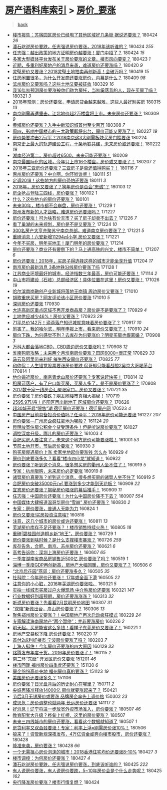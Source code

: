 [房产语料库索引](../../README.md)  > [房价_要涨](房价_要涨.md)
====
> [back](../README.md)

- [楼市报告：苏宿园区房价已经甩了其他区域好几条街 据说还要涨？](http://jkwz.applinzi.com/ittc/7095589209324913670.html#%E6%A5%BC%E5%B8%82%E6%8A%A5%E5%91%8A%EF%BC%9A%E8%8B%8F%E5%AE%BF%E5%9B%AD%E5%8C%BA%E6%88%BF%E4%BB%B7%E5%B7%B2%E7%BB%8F%E7%94%A9%E4%BA%86%E5%85%B6%E4%BB%96%E5%8C%BA%E5%9F%9F%E5%A5%BD%E5%87%A0%E6%9D%A1%E8%A1%97+%E6%8D%AE%E8%AF%B4%E8%BF%98%E8%A6%81%E6%B6%A8%EF%BC%9F) 180424 *26* 
- [潘石屹说房价要跌，任志强说房价要涨，2018年该听谁的？](http://jkwz.applinzi.com/ittc/7095555523577644049.html#%E6%BD%98%E7%9F%B3%E5%B1%B9%E8%AF%B4%E6%88%BF%E4%BB%B7%E8%A6%81%E8%B7%8C%EF%BC%8C%E4%BB%BB%E5%BF%97%E5%BC%BA%E8%AF%B4%E6%88%BF%E4%BB%B7%E8%A6%81%E6%B6%A8%EF%BC%8C2018%E5%B9%B4%E8%AF%A5%E5%90%AC%E8%B0%81%E7%9A%84%EF%BC%9F) 180424 *255* 
- [任志强：越出政策的地方证明房价越要涨！厦门中招了？](http://jkwz.applinzi.com/ittc/7095457242935723018.html#%E4%BB%BB%E5%BF%97%E5%BC%BA%EF%BC%9A%E8%B6%8A%E5%87%BA%E6%94%BF%E7%AD%96%E7%9A%84%E5%9C%B0%E6%96%B9%E8%AF%81%E6%98%8E%E6%88%BF%E4%BB%B7%E8%B6%8A%E8%A6%81%E6%B6%A8%EF%BC%81%E5%8E%A6%E9%97%A8%E4%B8%AD%E6%8B%9B%E4%BA%86%EF%BC%9F) 180424 *15* 
- [多家大型媒体平台发布关于房价要涨的文章，楼市风向要变？](http://jkwz.applinzi.com/ittc/7095226428247507975.html#%E5%A4%9A%E5%AE%B6%E5%A4%A7%E5%9E%8B%E5%AA%92%E4%BD%93%E5%B9%B3%E5%8F%B0%E5%8F%91%E5%B8%83%E5%85%B3%E4%BA%8E%E6%88%BF%E4%BB%B7%E8%A6%81%E6%B6%A8%E7%9A%84%E6%96%87%E7%AB%A0%EF%BC%8C%E6%A5%BC%E5%B8%82%E9%A3%8E%E5%90%91%E8%A6%81%E5%8F%98%EF%BC%9F) 180423 *1* 
- [近期，多重利好房地产的消息来袭，难道房价还要涨吗？](http://jkwz.applinzi.com/ittc/7094028696124130311.html#%E8%BF%91%E6%9C%9F%EF%BC%8C%E5%A4%9A%E9%87%8D%E5%88%A9%E5%A5%BD%E6%88%BF%E5%9C%B0%E4%BA%A7%E7%9A%84%E6%B6%88%E6%81%AF%E6%9D%A5%E8%A2%AD%EF%BC%8C%E9%9A%BE%E9%81%93%E6%88%BF%E4%BB%B7%E8%BF%98%E8%A6%81%E6%B6%A8%E5%90%97%EF%BC%9F) 180420 *9* 
- [灵璧房价又要涨？2018灵璧土地拍卖再创新高！会破万吗？](http://jkwz.applinzi.com/ittc/7093654885897864208.html#%E7%81%B5%E7%92%A7%E6%88%BF%E4%BB%B7%E5%8F%88%E8%A6%81%E6%B6%A8%EF%BC%9F2018%E7%81%B5%E7%92%A7%E5%9C%9F%E5%9C%B0%E6%8B%8D%E5%8D%96%E5%86%8D%E5%88%9B%E6%96%B0%E9%AB%98%EF%BC%81%E4%BC%9A%E7%A0%B4%E4%B8%87%E5%90%97%EF%BC%9F) 180419 *15* 
- [住房闲置很多，为什么开发商还要涨房价，内幕是什么？](http://jkwz.applinzi.com/ittc/7090014309231100935.html#%E4%BD%8F%E6%88%BF%E9%97%B2%E7%BD%AE%E5%BE%88%E5%A4%9A%EF%BC%8C%E4%B8%BA%E4%BB%80%E4%B9%88%E5%BC%80%E5%8F%91%E5%95%86%E8%BF%98%E8%A6%81%E6%B6%A8%E6%88%BF%E4%BB%B7%EF%BC%8C%E5%86%85%E5%B9%95%E6%98%AF%E4%BB%80%E4%B9%88%EF%BC%9F) 180409 *98* 
- [滨州房价又要涨吗？这些土地又要被征收](http://jkwz.applinzi.com/ittc/7086015776714916871.html#%E6%BB%A8%E5%B7%9E%E6%88%BF%E4%BB%B7%E5%8F%88%E8%A6%81%E6%B6%A8%E5%90%97%EF%BC%9F%E8%BF%99%E4%BA%9B%E5%9C%9F%E5%9C%B0%E5%8F%88%E8%A6%81%E8%A2%AB%E5%BE%81%E6%94%B6) 180329 *16* 
- [我16年初预测房价要涨被你们称为房托，当初奚落我的人，现在买房了吗？](http://jkwz.applinzi.com/ittc/7083014985418802186.html#%E6%88%9116%E5%B9%B4%E5%88%9D%E9%A2%84%E6%B5%8B%E6%88%BF%E4%BB%B7%E8%A6%81%E6%B6%A8%E8%A2%AB%E4%BD%A0%E4%BB%AC%E7%A7%B0%E4%B8%BA%E6%88%BF%E6%89%98%EF%BC%8C%E5%BD%93%E5%88%9D%E5%A5%9A%E8%90%BD%E6%88%91%E7%9A%84%E4%BA%BA%EF%BC%8C%E7%8E%B0%E5%9C%A8%E4%B9%B0%E6%88%BF%E4%BA%86%E5%90%97%EF%BC%9F) 180321 *3* 
- [2018年预测：房价还要涨，申请房贷会越来越难，这些人最好别买房](http://jkwz.applinzi.com/ittc/7080665263630713872.html#2018%E5%B9%B4%E9%A2%84%E6%B5%8B%EF%BC%9A%E6%88%BF%E4%BB%B7%E8%BF%98%E8%A6%81%E6%B6%A8%EF%BC%8C%E7%94%B3%E8%AF%B7%E6%88%BF%E8%B4%B7%E4%BC%9A%E8%B6%8A%E6%9D%A5%E8%B6%8A%E9%9A%BE%EF%BC%8C%E8%BF%99%E4%BA%9B%E4%BA%BA%E6%9C%80%E5%A5%BD%E5%88%AB%E4%B9%B0%E6%88%BF) 180315 *13* 
- [南京刚需再遭重击，江北地价超2万楼盘将上市，未来房价还要涨？](http://jkwz.applinzi.com/ittc/7078404796904375302.html#%E5%8D%97%E4%BA%AC%E5%88%9A%E9%9C%80%E5%86%8D%E9%81%AD%E9%87%8D%E5%87%BB%EF%BC%8C%E6%B1%9F%E5%8C%97%E5%9C%B0%E4%BB%B7%E8%B6%852%E4%B8%87%E6%A5%BC%E7%9B%98%E5%B0%86%E4%B8%8A%E5%B8%82%EF%BC%8C%E6%9C%AA%E6%9D%A5%E6%88%BF%E4%BB%B7%E8%BF%98%E8%A6%81%E6%B6%A8%EF%BC%9F) 180309 *9* 
- [黄埔房价还要涨？入手中新知识城首付至少百万](http://jkwz.applinzi.com/ittc/7078121433073189905.html#%E9%BB%84%E5%9F%94%E6%88%BF%E4%BB%B7%E8%BF%98%E8%A6%81%E6%B6%A8%EF%BC%9F%E5%85%A5%E6%89%8B%E4%B8%AD%E6%96%B0%E7%9F%A5%E8%AF%86%E5%9F%8E%E9%A6%96%E4%BB%98%E8%87%B3%E5%B0%91%E7%99%BE%E4%B8%87) 180308 *7* 
- [周四，影响中国楼市的三大政策即将出台，房价可能又要涨了！](http://jkwz.applinzi.com/ittc/7074721286716916752.html#%E5%91%A8%E5%9B%9B%EF%BC%8C%E5%BD%B1%E5%93%8D%E4%B8%AD%E5%9B%BD%E6%A5%BC%E5%B8%82%E7%9A%84%E4%B8%89%E5%A4%A7%E6%94%BF%E7%AD%96%E5%8D%B3%E5%B0%86%E5%87%BA%E5%8F%B0%EF%BC%8C%E6%88%BF%E4%BB%B7%E5%8F%AF%E8%83%BD%E5%8F%88%E8%A6%81%E6%B6%A8%E4%BA%86%EF%BC%81) 180227 *19* 
- [房价势要冲击2万/平？2018南京这3大刚需板块买房门槛要涨](http://jkwz.applinzi.com/ittc/7073578125990822929.html#%E6%88%BF%E4%BB%B7%E5%8A%BF%E8%A6%81%E5%86%B2%E5%87%BB2%E4%B8%87%2F%E5%B9%B3%EF%BC%9F2018%E5%8D%97%E4%BA%AC%E8%BF%993%E5%A4%A7%E5%88%9A%E9%9C%80%E6%9D%BF%E5%9D%97%E4%B9%B0%E6%88%BF%E9%97%A8%E6%A7%9B%E8%A6%81%E6%B6%A8) 180224  
- [南京史上最大的轨道建设工程，十条地铁共建，未来房价或还要涨！](http://jkwz.applinzi.com/ittc/7068104428937020422.html#%E5%8D%97%E4%BA%AC%E5%8F%B2%E4%B8%8A%E6%9C%80%E5%A4%A7%E7%9A%84%E8%BD%A8%E9%81%93%E5%BB%BA%E8%AE%BE%E5%B7%A5%E7%A8%8B%EF%BC%8C%E5%8D%81%E6%9D%A1%E5%9C%B0%E9%93%81%E5%85%B1%E5%BB%BA%EF%BC%8C%E6%9C%AA%E6%9D%A5%E6%88%BF%E4%BB%B7%E6%88%96%E8%BF%98%E8%A6%81%E6%B6%A8%EF%BC%81) 180222 *19* 
- [湖南经济第二，房价超过6500，未来可能还要涨！](http://jkwz.applinzi.com/ittc/7068011031144432650.html#%E6%B9%96%E5%8D%97%E7%BB%8F%E6%B5%8E%E7%AC%AC%E4%BA%8C%EF%BC%8C%E6%88%BF%E4%BB%B7%E8%B6%85%E8%BF%876500%EF%BC%8C%E6%9C%AA%E6%9D%A5%E5%8F%AF%E8%83%BD%E8%BF%98%E8%A6%81%E6%B6%A8%EF%BC%81) 180209  
- [南京最国际化的区域，今年只上市16个楼盘，房价或又要涨了！](http://jkwz.applinzi.com/ittc/7067295629393265675.html#%E5%8D%97%E4%BA%AC%E6%9C%80%E5%9B%BD%E9%99%85%E5%8C%96%E7%9A%84%E5%8C%BA%E5%9F%9F%EF%BC%8C%E4%BB%8A%E5%B9%B4%E5%8F%AA%E4%B8%8A%E5%B8%8216%E4%B8%AA%E6%A5%BC%E7%9B%98%EF%BC%8C%E6%88%BF%E4%BB%B7%E6%88%96%E5%8F%88%E8%A6%81%E6%B6%A8%E4%BA%86%EF%BC%81) 180207 *2* 
- [2018年三亚房价还要涨？三亚房子是否还值得购买？！](http://jkwz.applinzi.com/ittc/7059134013124379658.html#2018%E5%B9%B4%E4%B8%89%E4%BA%9A%E6%88%BF%E4%BB%B7%E8%BF%98%E8%A6%81%E6%B6%A8%EF%BC%9F%E4%B8%89%E4%BA%9A%E6%88%BF%E5%AD%90%E6%98%AF%E5%90%A6%E8%BF%98%E5%80%BC%E5%BE%97%E8%B4%AD%E4%B9%B0%EF%BC%9F%EF%BC%81) 180116 *7* 
- [惠州房价还要涨？中介啊，你吓唬谁呢！](http://jkwz.applinzi.com/ittc/7057359501735232519.html#%E6%83%A0%E5%B7%9E%E6%88%BF%E4%BB%B7%E8%BF%98%E8%A6%81%E6%B6%A8%EF%BC%9F%E4%B8%AD%E4%BB%8B%E5%95%8A%EF%BC%8C%E4%BD%A0%E5%90%93%E5%94%AC%E8%B0%81%E5%91%A2%EF%BC%81) 180111 *51* 
- [定调2018！这些地方的房价恐怕还要涨](http://jkwz.applinzi.com/ittc/7057341508875715601.html#%E5%AE%9A%E8%B0%832018%EF%BC%81%E8%BF%99%E4%BA%9B%E5%9C%B0%E6%96%B9%E7%9A%84%E6%88%BF%E4%BB%B7%E6%81%90%E6%80%95%E8%BF%98%E8%A6%81%E6%B6%A8) 180111 *3* 
- [2018年，房价又要涨了？狗年房价是否会“忠诚”？](http://jkwz.applinzi.com/ittc/7054392804996809744.html#2018%E5%B9%B4%EF%BC%8C%E6%88%BF%E4%BB%B7%E5%8F%88%E8%A6%81%E6%B6%A8%E4%BA%86%EF%BC%9F%E7%8B%97%E5%B9%B4%E6%88%BF%E4%BB%B7%E6%98%AF%E5%90%A6%E4%BC%9A%E2%80%9C%E5%BF%A0%E8%AF%9A%E2%80%9D%EF%BC%9F) 180103 *12* 
- [房企抢占登陆三四线，房价要涨？](http://jkwz.applinzi.com/ittc/7054025966072890374.html#%E6%88%BF%E4%BC%81%E6%8A%A2%E5%8D%A0%E7%99%BB%E9%99%86%E4%B8%89%E5%9B%9B%E7%BA%BF%EF%BC%8C%E6%88%BF%E4%BB%B7%E8%A6%81%E6%B6%A8%EF%BC%9F) 180102 *1* 
- [什么？这些地方的房价还要涨？](http://jkwz.applinzi.com/ittc/7053722005713454086.html#%E4%BB%80%E4%B9%88%EF%BC%9F%E8%BF%99%E4%BA%9B%E5%9C%B0%E6%96%B9%E7%9A%84%E6%88%BF%E4%BB%B7%E8%BF%98%E8%A6%81%E6%B6%A8%EF%BC%9F) 180101  
- [未来30年，楼市都不会崩盘，房价还要涨！](http://jkwz.applinzi.com/ittc/7052281772606227473.html#%E6%9C%AA%E6%9D%A530%E5%B9%B4%EF%BC%8C%E6%A5%BC%E5%B8%82%E9%83%BD%E4%B8%8D%E4%BC%9A%E5%B4%A9%E7%9B%98%EF%BC%8C%E6%88%BF%E4%BB%B7%E8%BF%98%E8%A6%81%E6%B6%A8%EF%BC%81) 171229 *1* 
- [郑州发布新的人才战略，难道房价还要涨吗？](http://jkwz.applinzi.com/ittc/7051691357926589456.html#%E9%83%91%E5%B7%9E%E5%8F%91%E5%B8%83%E6%96%B0%E7%9A%84%E4%BA%BA%E6%89%8D%E6%88%98%E7%95%A5%EF%BC%8C%E9%9A%BE%E9%81%93%E6%88%BF%E4%BB%B7%E8%BF%98%E8%A6%81%E6%B6%A8%E5%90%97%EF%BC%9F) 171227  
- [房价还要涨！可为啥有价无市？买了房子却卖不出去？](http://jkwz.applinzi.com/ittc/7051515885963969553.html#%E6%88%BF%E4%BB%B7%E8%BF%98%E8%A6%81%E6%B6%A8%EF%BC%81%E5%8F%AF%E4%B8%BA%E5%95%A5%E6%9C%89%E4%BB%B7%E6%97%A0%E5%B8%82%EF%BC%9F%E4%B9%B0%E4%BA%86%E6%88%BF%E5%AD%90%E5%8D%B4%E5%8D%96%E4%B8%8D%E5%87%BA%E5%8E%BB%EF%BC%9F) 171226 *7* 
- [看了巢湖的未来规划，房价是不是又要涨？](http://jkwz.applinzi.com/ittc/7050288590964130833.html#%E7%9C%8B%E4%BA%86%E5%B7%A2%E6%B9%96%E7%9A%84%E6%9C%AA%E6%9D%A5%E8%A7%84%E5%88%92%EF%BC%8C%E6%88%BF%E4%BB%B7%E6%98%AF%E4%B8%8D%E6%98%AF%E5%8F%88%E8%A6%81%E6%B6%A8%EF%BC%9F) 171224 *10* 
- [300名房产大亨齐聚苏宁南京总部，难道南京房价要涨了？](http://jkwz.applinzi.com/ittc/7049588106506798096.html#300%E5%90%8D%E6%88%BF%E4%BA%A7%E5%A4%A7%E4%BA%A8%E9%BD%90%E8%81%9A%E8%8B%8F%E5%AE%81%E5%8D%97%E4%BA%AC%E6%80%BB%E9%83%A8%EF%BC%8C%E9%9A%BE%E9%81%93%E5%8D%97%E4%BA%AC%E6%88%BF%E4%BB%B7%E8%A6%81%E6%B6%A8%E4%BA%86%EF%BC%9F) 171221 *5* 
- [重磅消息！六安新增11294㎡小学 房价又要涨？](http://jkwz.applinzi.com/ittc/7049514529627571217.html#%E9%87%8D%E7%A3%85%E6%B6%88%E6%81%AF%EF%BC%81%E5%85%AD%E5%AE%89%E6%96%B0%E5%A2%9E11294%E3%8E%A1%E5%B0%8F%E5%AD%A6+%E6%88%BF%E4%BB%B7%E5%8F%88%E8%A6%81%E6%B6%A8%EF%BC%9F) 171221  
- [今年不买房，明年买地王！厦门明年的房价要涨？](http://jkwz.applinzi.com/ittc/7046962003627738128.html#%E4%BB%8A%E5%B9%B4%E4%B8%8D%E4%B9%B0%E6%88%BF%EF%BC%8C%E6%98%8E%E5%B9%B4%E4%B9%B0%E5%9C%B0%E7%8E%8B%EF%BC%81%E5%8E%A6%E9%97%A8%E6%98%8E%E5%B9%B4%E7%9A%84%E6%88%BF%E4%BB%B7%E8%A6%81%E6%B6%A8%EF%BC%9F) 171214  
- [房价还要涨？商业还有要倒下的？马上通高铁的兴文，楼市不简单！](http://jkwz.applinzi.com/ittc/7044354387806258193.html#%E6%88%BF%E4%BB%B7%E8%BF%98%E8%A6%81%E6%B6%A8%EF%BC%9F%E5%95%86%E4%B8%9A%E8%BF%98%E6%9C%89%E8%A6%81%E5%80%92%E4%B8%8B%E7%9A%84%EF%BC%9F%E9%A9%AC%E4%B8%8A%E9%80%9A%E9%AB%98%E9%93%81%E7%9A%84%E5%85%B4%E6%96%87%EF%BC%8C%E6%A5%BC%E5%B8%82%E4%B8%8D%E7%AE%80%E5%8D%95%EF%BC%81) 171207 *6* 
- [房价还要涨！2018年，买房子得选择这样的城市才能坐享升值](http://jkwz.applinzi.com/ittc/7043175216560210960.html#%E6%88%BF%E4%BB%B7%E8%BF%98%E8%A6%81%E6%B6%A8%EF%BC%812018%E5%B9%B4%EF%BC%8C%E4%B9%B0%E6%88%BF%E5%AD%90%E5%BE%97%E9%80%89%E6%8B%A9%E8%BF%99%E6%A0%B7%E7%9A%84%E5%9F%8E%E5%B8%82%E6%89%8D%E8%83%BD%E5%9D%90%E4%BA%AB%E5%8D%87%E5%80%BC) 171204 *17* 
- [南京房价最新消息 3条地铁沿线房价要涨了吗](http://jkwz.applinzi.com/ittc/7040964076165923857.html#%E5%8D%97%E4%BA%AC%E6%88%BF%E4%BB%B7%E6%9C%80%E6%96%B0%E6%B6%88%E6%81%AF+3%E6%9D%A1%E5%9C%B0%E9%93%81%E6%B2%BF%E7%BA%BF%E6%88%BF%E4%BB%B7%E8%A6%81%E6%B6%A8%E4%BA%86%E5%90%97) 171128 *1* 
- [江苏商业环境最好的城市，经济指数三年最高，房价可能还要涨！](http://jkwz.applinzi.com/ittc/7035792748672713745.html#%E6%B1%9F%E8%8B%8F%E5%95%86%E4%B8%9A%E7%8E%AF%E5%A2%83%E6%9C%80%E5%A5%BD%E7%9A%84%E5%9F%8E%E5%B8%82%EF%BC%8C%E7%BB%8F%E6%B5%8E%E6%8C%87%E6%95%B0%E4%B8%89%E5%B9%B4%E6%9C%80%E9%AB%98%EF%BC%8C%E6%88%BF%E4%BB%B7%E5%8F%AF%E8%83%BD%E8%BF%98%E8%A6%81%E6%B6%A8%EF%BC%81) 171114 *2* 
- [中山市将建设（石岐）总部经济区！具体位置在这里！房价又要涨！](http://jkwz.applinzi.com/ittc/7028711834109084689.html#%E4%B8%AD%E5%B1%B1%E5%B8%82%E5%B0%86%E5%BB%BA%E8%AE%BE%EF%BC%88%E7%9F%B3%E5%B2%90%EF%BC%89%E6%80%BB%E9%83%A8%E7%BB%8F%E6%B5%8E%E5%8C%BA%EF%BC%81%E5%85%B7%E4%BD%93%E4%BD%8D%E7%BD%AE%E5%9C%A8%E8%BF%99%E9%87%8C%EF%BC%81%E6%88%BF%E4%BB%B7%E5%8F%88%E8%A6%81%E6%B6%A8%EF%BC%81) 171026 *19* 
- [哈尔滨南岗融创产业新城将落地王岗镇 周边房价又要涨？](http://jkwz.applinzi.com/ittc/7022701353187673105.html#%E5%93%88%E5%B0%94%E6%BB%A8%E5%8D%97%E5%B2%97%E8%9E%8D%E5%88%9B%E4%BA%A7%E4%B8%9A%E6%96%B0%E5%9F%8E%E5%B0%86%E8%90%BD%E5%9C%B0%E7%8E%8B%E5%B2%97%E9%95%87+%E5%91%A8%E8%BE%B9%E6%88%BF%E4%BB%B7%E5%8F%88%E8%A6%81%E6%B6%A8%EF%BC%9F) 171010  
- [胡歌重庆买房？网友评论该小区房价要涨](http://jkwz.applinzi.com/ittc/7022618076938503185.html#%E8%83%A1%E6%AD%8C%E9%87%8D%E5%BA%86%E4%B9%B0%E6%88%BF%EF%BC%9F%E7%BD%91%E5%8F%8B%E8%AF%84%E8%AE%BA%E8%AF%A5%E5%B0%8F%E5%8C%BA%E6%88%BF%E4%BB%B7%E8%A6%81%E6%B6%A8) 171010 *5* 
- [深圳房价还要涨](http://jkwz.applinzi.com/ittc/7019096485541708817.html#%E6%B7%B1%E5%9C%B3%E6%88%BF%E4%BB%B7%E8%BF%98%E8%A6%81%E6%B6%A8) 170930  
- [大连高新区重点区域不再开发商品房？房价是不是要涨了？](http://jkwz.applinzi.com/ittc/7018674674379260944.html#%E5%A4%A7%E8%BF%9E%E9%AB%98%E6%96%B0%E5%8C%BA%E9%87%8D%E7%82%B9%E5%8C%BA%E5%9F%9F%E4%B8%8D%E5%86%8D%E5%BC%80%E5%8F%91%E5%95%86%E5%93%81%E6%88%BF%EF%BC%9F%E6%88%BF%E4%BB%B7%E6%98%AF%E4%B8%8D%E6%98%AF%E8%A6%81%E6%B6%A8%E4%BA%86%EF%BC%9F) 170929 *4* 
- [土地供应减少46%！房价又要涨？](http://jkwz.applinzi.com/ittc/7016509003566416913.html#%E5%9C%9F%E5%9C%B0%E4%BE%9B%E5%BA%94%E5%87%8F%E5%B0%9146%25%EF%BC%81%E6%88%BF%E4%BB%B7%E5%8F%88%E8%A6%81%E6%B6%A8%EF%BC%9F) 170923 *29* 
- [71平总价142万！滴滴落户知识城就意味着房价要涨了？](http://jkwz.applinzi.com/ittc/7014321027423929360.html#71%E5%B9%B3%E6%80%BB%E4%BB%B7142%E4%B8%87%EF%BC%81%E6%BB%B4%E6%BB%B4%E8%90%BD%E6%88%B7%E7%9F%A5%E8%AF%86%E5%9F%8E%E5%B0%B1%E6%84%8F%E5%91%B3%E7%9D%80%E6%88%BF%E4%BB%B7%E8%A6%81%E6%B6%A8%E4%BA%86%EF%BC%9F) 170917 *10* 
- [厉害了，我的哈尔滨，明年申报上市，看来房价又要涨了！](http://jkwz.applinzi.com/ittc/7011812564298892305.html#%E5%8E%89%E5%AE%B3%E4%BA%86%EF%BC%8C%E6%88%91%E7%9A%84%E5%93%88%E5%B0%94%E6%BB%A8%EF%BC%8C%E6%98%8E%E5%B9%B4%E7%94%B3%E6%8A%A5%E4%B8%8A%E5%B8%82%EF%BC%8C%E7%9C%8B%E6%9D%A5%E6%88%BF%E4%BB%B7%E5%8F%88%E8%A6%81%E6%B6%A8%E4%BA%86%EF%BC%81) 170910 *24* 
- [房价下跌，为何感觉不到？去库存为何要涨价？明星买房也假离婚？](http://jkwz.applinzi.com/ittc/7010972763853161488.html#%E6%88%BF%E4%BB%B7%E4%B8%8B%E8%B7%8C%EF%BC%8C%E4%B8%BA%E4%BD%95%E6%84%9F%E8%A7%89%E4%B8%8D%E5%88%B0%EF%BC%9F%E5%8E%BB%E5%BA%93%E5%AD%98%E4%B8%BA%E4%BD%95%E8%A6%81%E6%B6%A8%E4%BB%B7%EF%BC%9F%E6%98%8E%E6%98%9F%E4%B9%B0%E6%88%BF%E4%B9%9F%E5%81%87%E7%A6%BB%E5%A9%9A%EF%BC%9F) 170908 *3* 
- [万科大都会落地CBD，CBD周边房价又要涨吗？](http://jkwz.applinzi.com/ittc/7010857582003225617.html#%E4%B8%87%E7%A7%91%E5%A4%A7%E9%83%BD%E4%BC%9A%E8%90%BD%E5%9C%B0CBD%EF%BC%8CCBD%E5%91%A8%E8%BE%B9%E6%88%BF%E4%BB%B7%E5%8F%88%E8%A6%81%E6%B6%A8%E5%90%97%EF%BC%9F) 170908 *12* 
- [淮南购房攻略：未来两个月淮南房价要涨？田区6000+很正常](http://jkwz.applinzi.com/ittc/7007256823676273681.html#%E6%B7%AE%E5%8D%97%E8%B4%AD%E6%88%BF%E6%94%BB%E7%95%A5%EF%BC%9A%E6%9C%AA%E6%9D%A5%E4%B8%A4%E4%B8%AA%E6%9C%88%E6%B7%AE%E5%8D%97%E6%88%BF%E4%BB%B7%E8%A6%81%E6%B6%A8%EF%BC%9F%E7%94%B0%E5%8C%BA6000%2B%E5%BE%88%E6%AD%A3%E5%B8%B8) 170829 *33* 
- [马云及阿里带来利好 催生西安房价还要涨？](http://jkwz.applinzi.com/ittc/7005638644604601361.html#%E9%A9%AC%E4%BA%91%E5%8F%8A%E9%98%BF%E9%87%8C%E5%B8%A6%E6%9D%A5%E5%88%A9%E5%A5%BD+%E5%82%AC%E7%94%9F%E8%A5%BF%E5%AE%89%E6%88%BF%E4%BB%B7%E8%BF%98%E8%A6%81%E6%B6%A8%EF%BC%9F) 170825 *77* 
- [和你侃：人生错觉股票要涨房价要跌 侃哥却只能看战狼2吴京大哥喝茅台](http://jkwz.applinzi.com/ittc/7001775165330162704.html#%E5%92%8C%E4%BD%A0%E4%BE%83%EF%BC%9A%E4%BA%BA%E7%94%9F%E9%94%99%E8%A7%89%E8%82%A1%E7%A5%A8%E8%A6%81%E6%B6%A8%E6%88%BF%E4%BB%B7%E8%A6%81%E8%B7%8C+%E4%BE%83%E5%93%A5%E5%8D%B4%E5%8F%AA%E8%83%BD%E7%9C%8B%E6%88%98%E7%8B%BC2%E5%90%B4%E4%BA%AC%E5%A4%A7%E5%93%A5%E5%96%9D%E8%8C%85%E5%8F%B0) 170814 *1* 
- [地价逼近房价，南京青龙山房价还要涨？专家说赶快买！](http://jkwz.applinzi.com/ittc/7001716146431329296.html#%E5%9C%B0%E4%BB%B7%E9%80%BC%E8%BF%91%E6%88%BF%E4%BB%B7%EF%BC%8C%E5%8D%97%E4%BA%AC%E9%9D%92%E9%BE%99%E5%B1%B1%E6%88%BF%E4%BB%B7%E8%BF%98%E8%A6%81%E6%B6%A8%EF%BC%9F%E4%B8%93%E5%AE%B6%E8%AF%B4%E8%B5%B6%E5%BF%AB%E4%B9%B0%EF%BC%81) 170814 *12* 
- [租房可落户，有了户口能买房，买房人多了，是不是房价要涨了？](http://jkwz.applinzi.com/ittc/6999481193429730320.html#%E7%A7%9F%E6%88%BF%E5%8F%AF%E8%90%BD%E6%88%B7%EF%BC%8C%E6%9C%89%E4%BA%86%E6%88%B7%E5%8F%A3%E8%83%BD%E4%B9%B0%E6%88%BF%EF%BC%8C%E4%B9%B0%E6%88%BF%E4%BA%BA%E5%A4%9A%E4%BA%86%EF%BC%8C%E6%98%AF%E4%B8%8D%E6%98%AF%E6%88%BF%E4%BB%B7%E8%A6%81%E6%B6%A8%E4%BA%86%EF%BC%9F) 170808  
- [2017数十家一线房企汇聚张家口，房价又要涨？](http://jkwz.applinzi.com/ittc/6992660391031997457.html#2017%E6%95%B0%E5%8D%81%E5%AE%B6%E4%B8%80%E7%BA%BF%E6%88%BF%E4%BC%81%E6%B1%87%E8%81%9A%E5%BC%A0%E5%AE%B6%E5%8F%A3%EF%BC%8C%E6%88%BF%E4%BB%B7%E5%8F%88%E8%A6%81%E6%B6%A8%EF%BC%9F) 170721 *35* 
- [房价要涨？房价要跌？朋友圈楼市真相大揭秘！](http://jkwz.applinzi.com/ittc/6991951866903397392.html#%E6%88%BF%E4%BB%B7%E8%A6%81%E6%B6%A8%EF%BC%9F%E6%88%BF%E4%BB%B7%E8%A6%81%E8%B7%8C%EF%BC%9F%E6%9C%8B%E5%8F%8B%E5%9C%88%E6%A5%BC%E5%B8%82%E7%9C%9F%E7%9B%B8%E5%A4%A7%E6%8F%AD%E7%A7%98%EF%BC%81) 170719  
- [2595.9万/亩！庐阳区再出新地王 区域房价还要涨？](http://jkwz.applinzi.com/ittc/6983579022637138948.html#2595.9%E4%B8%87%2F%E4%BA%A9%EF%BC%81%E5%BA%90%E9%98%B3%E5%8C%BA%E5%86%8D%E5%87%BA%E6%96%B0%E5%9C%B0%E7%8E%8B+%E5%8C%BA%E5%9F%9F%E6%88%BF%E4%BB%B7%E8%BF%98%E8%A6%81%E6%B6%A8%EF%BC%9F) 170626  
- [超30城开启“限售”潮 宿迁房价还要涨！宿迁房产网](http://jkwz.applinzi.com/ittc/6970863115171267588.html#%E8%B6%8530%E5%9F%8E%E5%BC%80%E5%90%AF%E2%80%9C%E9%99%90%E5%94%AE%E2%80%9D%E6%BD%AE+%E5%AE%BF%E8%BF%81%E6%88%BF%E4%BB%B7%E8%BF%98%E8%A6%81%E6%B6%A8%EF%BC%81%E5%AE%BF%E8%BF%81%E6%88%BF%E4%BA%A7%E7%BD%91) 170523 *4* 
- [中国房产目前具备投资价值吗？任泽平：2018年房价可能还要涨](http://jkwz.applinzi.com/ittc/6916344153134072836.html#%E4%B8%AD%E5%9B%BD%E6%88%BF%E4%BA%A7%E7%9B%AE%E5%89%8D%E5%85%B7%E5%A4%87%E6%8A%95%E8%B5%84%E4%BB%B7%E5%80%BC%E5%90%97%EF%BC%9F%E4%BB%BB%E6%B3%BD%E5%B9%B3%EF%BC%9A2018%E5%B9%B4%E6%88%BF%E4%BB%B7%E5%8F%AF%E8%83%BD%E8%BF%98%E8%A6%81%E6%B6%A8) 161227 *207* 
- [房价要涨—广州房企疯狂拿地为哪般？](http://jkwz.applinzi.com/ittc/6904012632016569348.html#%E6%88%BF%E4%BB%B7%E8%A6%81%E6%B6%A8%E2%80%94%E5%B9%BF%E5%B7%9E%E6%88%BF%E4%BC%81%E7%96%AF%E7%8B%82%E6%8B%BF%E5%9C%B0%E4%B8%BA%E5%93%AA%E8%88%AC%EF%BC%9F) 161124 *20* 
- [昆明放宽住房公积金个贷受理条件！但是听说房价要涨了](http://jkwz.applinzi.com/ittc/6893759087535195140.html#%E6%98%86%E6%98%8E%E6%94%BE%E5%AE%BD%E4%BD%8F%E6%88%BF%E5%85%AC%E7%A7%AF%E9%87%91%E4%B8%AA%E8%B4%B7%E5%8F%97%E7%90%86%E6%9D%A1%E4%BB%B6%EF%BC%81%E4%BD%86%E6%98%AF%E5%90%AC%E8%AF%B4%E6%88%BF%E4%BB%B7%E8%A6%81%E6%B6%A8%E4%BA%86) 161027  
- [调控深度升级，哪儿的房价还要涨？](http://jkwz.applinzi.com/ittc/6884372020384498693.html#%E8%B0%83%E6%8E%A7%E6%B7%B1%E5%BA%A6%E5%8D%87%E7%BA%A7%EF%BC%8C%E5%93%AA%E5%84%BF%E7%9A%84%E6%88%BF%E4%BB%B7%E8%BF%98%E8%A6%81%E6%B6%A8%EF%BC%9F) 161003 *4* 
- [合肥买房人要注意了，未来这个地方房价可能要涨啦！](http://jkwz.applinzi.com/ittc/6883806720647758853.html#%E5%90%88%E8%82%A5%E4%B9%B0%E6%88%BF%E4%BA%BA%E8%A6%81%E6%B3%A8%E6%84%8F%E4%BA%86%EF%BC%8C%E6%9C%AA%E6%9D%A5%E8%BF%99%E4%B8%AA%E5%9C%B0%E6%96%B9%E6%88%BF%E4%BB%B7%E5%8F%AF%E8%83%BD%E8%A6%81%E6%B6%A8%E5%95%A6%EF%BC%81) 161001 *53* 
- [节前土地开市，节后房价要涨？](http://jkwz.applinzi.com/ittc/6883683867822654469.html#%E8%8A%82%E5%89%8D%E5%9C%9F%E5%9C%B0%E5%BC%80%E5%B8%82%EF%BC%8C%E8%8A%82%E5%90%8E%E6%88%BF%E4%BB%B7%E8%A6%81%E6%B6%A8%EF%BC%9F) 160930 *3* 
- [购买房屋遇房价上涨  卖家坐地起价要涨钱 怎么办](http://jkwz.applinzi.com/ittc/6883244276854555652.html#%E8%B4%AD%E4%B9%B0%E6%88%BF%E5%B1%8B%E9%81%87%E6%88%BF%E4%BB%B7%E4%B8%8A%E6%B6%A8++%E5%8D%96%E5%AE%B6%E5%9D%90%E5%9C%B0%E8%B5%B7%E4%BB%B7%E8%A6%81%E6%B6%A8%E9%92%B1+%E6%80%8E%E4%B9%88%E5%8A%9E) 160929 *4* 
- [房价到底要涨多久？看看“楼市四小龙”就知道！](http://jkwz.applinzi.com/ittc/6880623729503110148.html#%E6%88%BF%E4%BB%B7%E5%88%B0%E5%BA%95%E8%A6%81%E6%B6%A8%E5%A4%9A%E4%B9%85%EF%BC%9F%E7%9C%8B%E7%9C%8B%E2%80%9C%E6%A5%BC%E5%B8%82%E5%9B%9B%E5%B0%8F%E9%BE%99%E2%80%9D%E5%B0%B1%E7%9F%A5%E9%81%93%EF%BC%81) 160922  
- [房价要涨？听到这个消息，很多想买房的衢州人坐不住了！](http://jkwz.applinzi.com/ittc/6879547048449278980.html#%E6%88%BF%E4%BB%B7%E8%A6%81%E6%B6%A8%EF%BC%9F%E5%90%AC%E5%88%B0%E8%BF%99%E4%B8%AA%E6%B6%88%E6%81%AF%EF%BC%8C%E5%BE%88%E5%A4%9A%E6%83%B3%E4%B9%B0%E6%88%BF%E7%9A%84%E8%A1%A2%E5%B7%9E%E4%BA%BA%E5%9D%90%E4%B8%8D%E4%BD%8F%E4%BA%86%EF%BC%81) 160919 *5* 
- [专家：杭州限购，未来房价必定要涨](http://jkwz.applinzi.com/ittc/6879513381672846341.html#%E4%B8%93%E5%AE%B6%EF%BC%9A%E6%9D%AD%E5%B7%9E%E9%99%90%E8%B4%AD%EF%BC%8C%E6%9C%AA%E6%9D%A5%E6%88%BF%E4%BB%B7%E5%BF%85%E5%AE%9A%E8%A6%81%E6%B6%A8) 160919 *8* 
- [诸暨房价真要涨？听到这个消息，很多想买房的诸暨人坐不住了](http://jkwz.applinzi.com/ittc/6879505243972305924.html#%E8%AF%B8%E6%9A%A8%E6%88%BF%E4%BB%B7%E7%9C%9F%E8%A6%81%E6%B6%A8%EF%BC%9F%E5%90%AC%E5%88%B0%E8%BF%99%E4%B8%AA%E6%B6%88%E6%81%AF%EF%BC%8C%E5%BE%88%E5%A4%9A%E6%83%B3%E4%B9%B0%E6%88%BF%E7%9A%84%E8%AF%B8%E6%9A%A8%E4%BA%BA%E5%9D%90%E4%B8%8D%E4%BD%8F%E4%BA%86) 160919 *5* 
- [合肥房价突破35000元/㎡,要涨到多少才能到天花板？](http://jkwz.applinzi.com/ittc/6875854706802426884.html#%E5%90%88%E8%82%A5%E6%88%BF%E4%BB%B7%E7%AA%81%E7%A0%B435000%E5%85%83%2F%E3%8E%A1%2C%E8%A6%81%E6%B6%A8%E5%88%B0%E5%A4%9A%E5%B0%91%E6%89%8D%E8%83%BD%E5%88%B0%E5%A4%A9%E8%8A%B1%E6%9D%BF%EF%BC%9F) 160909 *22* 
- [宜宾房价还要涨？揭秘房价唱涨的幕后推手！](http://jkwz.applinzi.com/ittc/6875808484863509508.html#%E5%AE%9C%E5%AE%BE%E6%88%BF%E4%BB%B7%E8%BF%98%E8%A6%81%E6%B6%A8%EF%BC%9F%E6%8F%AD%E7%A7%98%E6%88%BF%E4%BB%B7%E5%94%B1%E6%B6%A8%E7%9A%84%E5%B9%95%E5%90%8E%E6%8E%A8%E6%89%8B%EF%BC%81) 160909 *11* 
- [任志强：中国房价还要涨！为什么中国房价降不下去？](http://jkwz.applinzi.com/ittc/6875143840964543493.html#%E4%BB%BB%E5%BF%97%E5%BC%BA%EF%BC%9A%E4%B8%AD%E5%9B%BD%E6%88%BF%E4%BB%B7%E8%BF%98%E8%A6%81%E6%B6%A8%EF%BC%81%E4%B8%BA%E4%BB%80%E4%B9%88%E4%B8%AD%E5%9B%BD%E6%88%BF%E4%BB%B7%E9%99%8D%E4%B8%8D%E4%B8%8B%E5%8E%BB%EF%BC%9F) 160907 *554* 
- [中国媒体大肆报道温哥华房价“雪崩” 房价还要涨？](http://jkwz.applinzi.com/ittc/6872178201132008452.html#%E4%B8%AD%E5%9B%BD%E5%AA%92%E4%BD%93%E5%A4%A7%E8%82%86%E6%8A%A5%E9%81%93%E6%B8%A9%E5%93%A5%E5%8D%8E%E6%88%BF%E4%BB%B7%E2%80%9C%E9%9B%AA%E5%B4%A9%E2%80%9D+%E6%88%BF%E4%BB%B7%E8%BF%98%E8%A6%81%E6%B6%A8%EF%BC%9F) 160830 *2* 
- [专家：房价要涨，普通人无能为力](http://jkwz.applinzi.com/ittc/6869932594329814021.html#%E4%B8%93%E5%AE%B6%EF%BC%9A%E6%88%BF%E4%BB%B7%E8%A6%81%E6%B6%A8%EF%BC%8C%E6%99%AE%E9%80%9A%E4%BA%BA%E6%97%A0%E8%83%BD%E4%B8%BA%E5%8A%9B) 160824 *1* 
- [房价又要涨!买房投资注意啥?](http://jkwz.applinzi.com/ittc/6867002239981454340.html#%E6%88%BF%E4%BB%B7%E5%8F%88%E8%A6%81%E6%B6%A8%21%E4%B9%B0%E6%88%BF%E6%8A%95%E8%B5%84%E6%B3%A8%E6%84%8F%E5%95%A5%3F) 160816  
- [注意，这几个城市的房价或许还要涨！](http://jkwz.applinzi.com/ittc/6865166393795937285.html#%E6%B3%A8%E6%84%8F%EF%BC%8C%E8%BF%99%E5%87%A0%E4%B8%AA%E5%9F%8E%E5%B8%82%E7%9A%84%E6%88%BF%E4%BB%B7%E6%88%96%E8%AE%B8%E8%BF%98%E8%A6%81%E6%B6%A8%EF%BC%81) 160811 *13* 
- [芜湖房价库存不足还要涨？！楼市销售持续火热！](http://jkwz.applinzi.com/ittc/6862930675291915268.html#%E8%8A%9C%E6%B9%96%E6%88%BF%E4%BB%B7%E5%BA%93%E5%AD%98%E4%B8%8D%E8%B6%B3%E8%BF%98%E8%A6%81%E6%B6%A8%EF%BC%9F%EF%BC%81%E6%A5%BC%E5%B8%82%E9%94%80%E5%94%AE%E6%8C%81%E7%BB%AD%E7%81%AB%E7%83%AD%EF%BC%81) 160805 *18* 
- [重磅|碧桂园创造桐乡新“地王”，房价要涨？](http://jkwz.applinzi.com/ittc/6860295980288836612.html#%E9%87%8D%E7%A3%85%7C%E7%A2%A7%E6%A1%82%E5%9B%AD%E5%88%9B%E9%80%A0%E6%A1%90%E4%B9%A1%E6%96%B0%E2%80%9C%E5%9C%B0%E7%8E%8B%E2%80%9D%EF%BC%8C%E6%88%BF%E4%BB%B7%E8%A6%81%E6%B6%A8%EF%BC%9F) 160729 *1* 
- [房价要涨到啥时候？是什么支撑楼市暴涨？](http://jkwz.applinzi.com/ittc/6859109150742807557.html#%E6%88%BF%E4%BB%B7%E8%A6%81%E6%B6%A8%E5%88%B0%E5%95%A5%E6%97%B6%E5%80%99%EF%BC%9F%E6%98%AF%E4%BB%80%E4%B9%88%E6%94%AF%E6%92%91%E6%A5%BC%E5%B8%82%E6%9A%B4%E6%B6%A8%EF%BC%9F) 160726 *259* 
- [库存告急，合肥、南京、苏州房价还要涨？](http://jkwz.applinzi.com/ittc/6846255779493184516.html#%E5%BA%93%E5%AD%98%E5%91%8A%E6%80%A5%EF%BC%8C%E5%90%88%E8%82%A5%E3%80%81%E5%8D%97%E4%BA%AC%E3%80%81%E8%8B%8F%E5%B7%9E%E6%88%BF%E4%BB%B7%E8%BF%98%E8%A6%81%E6%B6%A8%EF%BC%9F) 160621 *6* 
- [高考告诉你：深圳上海房价还要涨！](http://jkwz.applinzi.com/ittc/6841047153941939204.html#%E9%AB%98%E8%80%83%E5%91%8A%E8%AF%89%E4%BD%A0%EF%BC%9A%E6%B7%B1%E5%9C%B3%E4%B8%8A%E6%B5%B7%E6%88%BF%E4%BB%B7%E8%BF%98%E8%A6%81%E6%B6%A8%EF%BC%81) 160607 *65* 
- [一季度湖南省商品房销售近500亿 房价要涨了吗？](http://jkwz.applinzi.com/ittc/6833854956318491653.html#%E4%B8%80%E5%AD%A3%E5%BA%A6%E6%B9%96%E5%8D%97%E7%9C%81%E5%95%86%E5%93%81%E6%88%BF%E9%94%80%E5%94%AE%E8%BF%91500%E4%BA%BF+%E6%88%BF%E4%BB%B7%E8%A6%81%E6%B6%A8%E4%BA%86%E5%90%97%EF%BC%9F) 160519 *1* 
- [淄博一季度GDP再创新高，房地产大幅回暖，房价又要涨了？](http://jkwz.applinzi.com/ittc/6828938983983547396.html#%E6%B7%84%E5%8D%9A%E4%B8%80%E5%AD%A3%E5%BA%A6GDP%E5%86%8D%E5%88%9B%E6%96%B0%E9%AB%98%EF%BC%8C%E6%88%BF%E5%9C%B0%E4%BA%A7%E5%A4%A7%E5%B9%85%E5%9B%9E%E6%9A%96%EF%BC%8C%E6%88%BF%E4%BB%B7%E5%8F%88%E8%A6%81%E6%B6%A8%E4%BA%86%EF%BC%9F) 160506 *6* 
- [“北京后花园”燕郊：房价还要涨多久？](http://jkwz.applinzi.com/ittc/6828826281051161605.html#%E2%80%9C%E5%8C%97%E4%BA%AC%E5%90%8E%E8%8A%B1%E5%9B%AD%E2%80%9D%E7%87%95%E9%83%8A%EF%BC%9A%E6%88%BF%E4%BB%B7%E8%BF%98%E8%A6%81%E6%B6%A8%E5%A4%9A%E4%B9%85%EF%BC%9F) 160505 *35* 
- [社科院：今年房价还要涨！ 17年或全面下滑](http://jkwz.applinzi.com/ittc/6828758401878066181.html#%E7%A4%BE%E7%A7%91%E9%99%A2%EF%BC%9A%E4%BB%8A%E5%B9%B4%E6%88%BF%E4%BB%B7%E8%BF%98%E8%A6%81%E6%B6%A8%EF%BC%81+17%E5%B9%B4%E6%88%96%E5%85%A8%E9%9D%A2%E4%B8%8B%E6%BB%91) 160505 *22* 
- [注意你的小心脏，2016年芜湖房价要涨啦。](http://jkwz.applinzi.com/ittc/6812175447848649733.html#%E6%B3%A8%E6%84%8F%E4%BD%A0%E7%9A%84%E5%B0%8F%E5%BF%83%E8%84%8F%EF%BC%8C2016%E5%B9%B4%E8%8A%9C%E6%B9%96%E6%88%BF%E4%BB%B7%E8%A6%81%E6%B6%A8%E5%95%A6%E3%80%82) 160321 *5* 
- [实拍一线城市买房过户火爆现场 中介称房价还要涨](http://jkwz.applinzi.com/ittc/6812065045005468676.html#%E5%AE%9E%E6%8B%8D%E4%B8%80%E7%BA%BF%E5%9F%8E%E5%B8%82%E4%B9%B0%E6%88%BF%E8%BF%87%E6%88%B7%E7%81%AB%E7%88%86%E7%8E%B0%E5%9C%BA+%E4%B8%AD%E4%BB%8B%E7%A7%B0%E6%88%BF%E4%BB%B7%E8%BF%98%E8%A6%81%E6%B6%A8) 160321 *147* 
- [行业数据好到超预期，房价还要涨涨涨？](http://jkwz.applinzi.com/ittc/6809031424040502276.html#%E8%A1%8C%E4%B8%9A%E6%95%B0%E6%8D%AE%E5%A5%BD%E5%88%B0%E8%B6%85%E9%A2%84%E6%9C%9F%EF%BC%8C%E6%88%BF%E4%BB%B7%E8%BF%98%E8%A6%81%E6%B6%A8%E6%B6%A8%E6%B6%A8%EF%BC%9F) 160313 *32* 
- [听说房价要涨？先看看2月昆明房价地图](http://jkwz.applinzi.com/ittc/6806828326207357956.html#%E5%90%AC%E8%AF%B4%E6%88%BF%E4%BB%B7%E8%A6%81%E6%B6%A8%EF%BC%9F%E5%85%88%E7%9C%8B%E7%9C%8B2%E6%9C%88%E6%98%86%E6%98%8E%E6%88%BF%E4%BB%B7%E5%9C%B0%E5%9B%BE) 160307 *31* 
- [“双降”新政出台，舟山房价要涨了？](http://jkwz.applinzi.com/ittc/6806521523607176196.html#%E2%80%9C%E5%8F%8C%E9%99%8D%E2%80%9D%E6%96%B0%E6%94%BF%E5%87%BA%E5%8F%B0%EF%BC%8C%E8%88%9F%E5%B1%B1%E6%88%BF%E4%BB%B7%E8%A6%81%E6%B6%A8%E4%BA%86%EF%BC%9F) 160306 *13* 
- [聚焦郑州房价又要涨？！中国房地产再次启动疯狂模式](http://jkwz.applinzi.com/ittc/6804024528179037189.html#%E8%81%9A%E7%84%A6%E9%83%91%E5%B7%9E%E6%88%BF%E4%BB%B7%E5%8F%88%E8%A6%81%E6%B6%A8%EF%BC%9F%EF%BC%81%E4%B8%AD%E5%9B%BD%E6%88%BF%E5%9C%B0%E4%BA%A7%E5%86%8D%E6%AC%A1%E5%90%AF%E5%8A%A8%E7%96%AF%E7%8B%82%E6%A8%A1%E5%BC%8F) 160229 *24* 
- [专家解读海南房地产“两个暂停”：并非要涨房价](http://jkwz.applinzi.com/ittc/6803018906146964484.html#%E4%B8%93%E5%AE%B6%E8%A7%A3%E8%AF%BB%E6%B5%B7%E5%8D%97%E6%88%BF%E5%9C%B0%E4%BA%A7%E2%80%9C%E4%B8%A4%E4%B8%AA%E6%9A%82%E5%81%9C%E2%80%9D%EF%BC%9A%E5%B9%B6%E9%9D%9E%E8%A6%81%E6%B6%A8%E6%88%BF%E4%BB%B7) 160226 *2* 
- [明天起，买房能省这么多钱！看样子东莞房价又要涨了！](http://jkwz.applinzi.com/ittc/6801374569692660740.html#%E6%98%8E%E5%A4%A9%E8%B5%B7%EF%BC%8C%E4%B9%B0%E6%88%BF%E8%83%BD%E7%9C%81%E8%BF%99%E4%B9%88%E5%A4%9A%E9%92%B1%EF%BC%81%E7%9C%8B%E6%A0%B7%E5%AD%90%E4%B8%9C%E8%8E%9E%E6%88%BF%E4%BB%B7%E5%8F%88%E8%A6%81%E6%B6%A8%E4%BA%86%EF%BC%81) 160221 *1* 
- [房地产交易税下降 房价还要涨？](http://jkwz.applinzi.com/ittc/6800939891961627653.html#%E6%88%BF%E5%9C%B0%E4%BA%A7%E4%BA%A4%E6%98%93%E7%A8%8E%E4%B8%8B%E9%99%8D+%E6%88%BF%E4%BB%B7%E8%BF%98%E8%A6%81%E6%B6%A8%EF%BC%9F) 160220 *17* 
- [首付2成利好楼市 宁波房价要涨了吗？](http://jkwz.applinzi.com/ittc/6794543141151572996.html#%E9%A6%96%E4%BB%982%E6%88%90%E5%88%A9%E5%A5%BD%E6%A5%BC%E5%B8%82+%E5%AE%81%E6%B3%A2%E6%88%BF%E4%BB%B7%E8%A6%81%E6%B6%A8%E4%BA%86%E5%90%97%EF%BC%9F) 160203 *7* 
- [上海人挺住！今年房价还要涨的四大原因](http://jkwz.applinzi.com/ittc/6792677238482928645.html#%E4%B8%8A%E6%B5%B7%E4%BA%BA%E6%8C%BA%E4%BD%8F%EF%BC%81%E4%BB%8A%E5%B9%B4%E6%88%BF%E4%BB%B7%E8%BF%98%E8%A6%81%E6%B6%A8%E7%9A%84%E5%9B%9B%E5%A4%A7%E5%8E%9F%E5%9B%A0) 160129 *33* 
- [铭腾发布年度干货，2016年房价要涨了！](http://jkwz.applinzi.com/ittc/6787632649854256133.html#%E9%93%AD%E8%85%BE%E5%8F%91%E5%B8%83%E5%B9%B4%E5%BA%A6%E5%B9%B2%E8%B4%A7%EF%BC%8C2016%E5%B9%B4%E6%88%BF%E4%BB%B7%E8%A6%81%E6%B6%A8%E4%BA%86%EF%BC%81) 160115 *2* 
- [南二环“东延”  开发区房价又要涨](http://jkwz.applinzi.com/ittc/6770898738793153540.html#%E5%8D%97%E4%BA%8C%E7%8E%AF%E2%80%9C%E4%B8%9C%E5%BB%B6%E2%80%9D++%E5%BC%80%E5%8F%91%E5%8C%BA%E6%88%BF%E4%BB%B7%E5%8F%88%E8%A6%81%E6%B6%A8) 151201 *46* 
- [楼市回暖 福州房价四季度还要涨？](http://jkwz.applinzi.com/ittc/6770398304999572485.html#%E6%A5%BC%E5%B8%82%E5%9B%9E%E6%9A%96+%E7%A6%8F%E5%B7%9E%E6%88%BF%E4%BB%B7%E5%9B%9B%E5%AD%A3%E5%BA%A6%E8%BF%98%E8%A6%81%E6%B6%A8%EF%BC%9F) 151130 *6* 
- [房企纷纷高价夺地 福州房价真的要涨？](http://jkwz.applinzi.com/ittc/6767898226179179525.html#%E6%88%BF%E4%BC%81%E7%BA%B7%E7%BA%B7%E9%AB%98%E4%BB%B7%E5%A4%BA%E5%9C%B0+%E7%A6%8F%E5%B7%9E%E6%88%BF%E4%BB%B7%E7%9C%9F%E7%9A%84%E8%A6%81%E6%B6%A8%EF%BC%9F) 151123 *19* 
- [美国房价还要涨多久？](http://jkwz.applinzi.com/ittc/6761455722286285829.html#%E7%BE%8E%E5%9B%BD%E6%88%BF%E4%BB%B7%E8%BF%98%E8%A6%81%E6%B6%A8%E5%A4%9A%E4%B9%85%EF%BC%9F) 151106  
- [房价要涨？日光盘背后的历史耐心在哪里？](http://jkwz.applinzi.com/ittc/547650614899982251.html#%E6%88%BF%E4%BB%B7%E8%A6%81%E6%B6%A8%EF%BC%9F%E6%97%A5%E5%85%89%E7%9B%98%E8%83%8C%E5%90%8E%E7%9A%84%E5%8E%86%E5%8F%B2%E8%80%90%E5%BF%83%E5%9C%A8%E5%93%AA%E9%87%8C%EF%BC%9F) 150711 *2* 
- [央妈再降准释放14000亿 房价就要涨起来了？](http://jkwz.applinzi.com/ittc/547650611406334879.html#%E5%A4%AE%E5%A6%88%E5%86%8D%E9%99%8D%E5%87%86%E9%87%8A%E6%94%BE14000%E4%BA%BF+%E6%88%BF%E4%BB%B7%E5%B0%B1%E8%A6%81%E6%B6%A8%E8%B5%B7%E6%9D%A5%E4%BA%86%EF%BC%9F) 150421  
- [节后3月无锡房价或要涨 品牌房企率先上调价格](http://jkwz.applinzi.com/ittc/547650611391756885.html#%E8%8A%82%E5%90%8E3%E6%9C%88%E6%97%A0%E9%94%A1%E6%88%BF%E4%BB%B7%E6%88%96%E8%A6%81%E6%B6%A8+%E5%93%81%E7%89%8C%E6%88%BF%E4%BC%81%E7%8E%87%E5%85%88%E4%B8%8A%E8%B0%83%E4%BB%B7%E6%A0%BC) 150302 *23* 
- [成思危：房价调整也就两年 长远房价还要涨](http://jkwz.applinzi.com/ittc/547650611379398565.html#%E6%88%90%E6%80%9D%E5%8D%B1%EF%BC%9A%E6%88%BF%E4%BB%B7%E8%B0%83%E6%95%B4%E4%B9%9F%E5%B0%B1%E4%B8%A4%E5%B9%B4+%E9%95%BF%E8%BF%9C%E6%88%BF%E4%BB%B7%E8%BF%98%E8%A6%81%E6%B6%A8) 141117 *2* 
- [好消息！辽宁将进一步放宽外资市场准入，房价要涨？](http://jkwz.applinzi.com/ittc/7100416553260680209.html#%E5%A5%BD%E6%B6%88%E6%81%AF%EF%BC%81%E8%BE%BD%E5%AE%81%E5%B0%86%E8%BF%9B%E4%B8%80%E6%AD%A5%E6%94%BE%E5%AE%BD%E5%A4%96%E8%B5%84%E5%B8%82%E5%9C%BA%E5%87%86%E5%85%A5%EF%BC%8C%E6%88%BF%E4%BB%B7%E8%A6%81%E6%B6%A8%EF%BC%9F) 180507 *46* 
- [教育配套大升级？桦甸上红榜，这里的房价要涨？](http://jkwz.applinzi.com/ittc/7100322178358838278.html#%E6%95%99%E8%82%B2%E9%85%8D%E5%A5%97%E5%A4%A7%E5%8D%87%E7%BA%A7%EF%BC%9F%E6%A1%A6%E7%94%B8%E4%B8%8A%E7%BA%A2%E6%A6%9C%EF%BC%8C%E8%BF%99%E9%87%8C%E7%9A%84%E6%88%BF%E4%BB%B7%E8%A6%81%E6%B6%A8%EF%BC%9F) 180507  
- [未来三四线城市的房价还要涨，看看这个数据就知道了](http://jkwz.applinzi.com/ittc/7100107031593878545.html#%E6%9C%AA%E6%9D%A5%E4%B8%89%E5%9B%9B%E7%BA%BF%E5%9F%8E%E5%B8%82%E7%9A%84%E6%88%BF%E4%BB%B7%E8%BF%98%E8%A6%81%E6%B6%A8%EF%BC%8C%E7%9C%8B%E7%9C%8B%E8%BF%99%E4%B8%AA%E6%95%B0%E6%8D%AE%E5%B0%B1%E7%9F%A5%E9%81%93%E4%BA%86) 180507 *1* 
- [房贷利率又双叒叕要涨！专家：利率上浮≈刚需房价涨10%！](http://jkwz.applinzi.com/ittc/7099940587283416071.html#%E6%88%BF%E8%B4%B7%E5%88%A9%E7%8E%87%E5%8F%88%E5%8F%8C%E5%8F%92%E5%8F%95%E8%A6%81%E6%B6%A8%EF%BC%81%E4%B8%93%E5%AE%B6%EF%BC%9A%E5%88%A9%E7%8E%87%E4%B8%8A%E6%B5%AE%E2%89%88%E5%88%9A%E9%9C%80%E6%88%BF%E4%BB%B7%E6%B6%A810%25%EF%BC%81) 180506  
- [狼来了！资管新规深夜发布，4万亿资金或奔向楼市股市，房价还要涨？](http://jkwz.applinzi.com/ittc/7096996613669258257.html#%E7%8B%BC%E6%9D%A5%E4%BA%86%EF%BC%81%E8%B5%84%E7%AE%A1%E6%96%B0%E8%A7%84%E6%B7%B1%E5%A4%9C%E5%8F%91%E5%B8%83%EF%BC%8C4%E4%B8%87%E4%BA%BF%E8%B5%84%E9%87%91%E6%88%96%E5%A5%94%E5%90%91%E6%A5%BC%E5%B8%82%E8%82%A1%E5%B8%82%EF%BC%8C%E6%88%BF%E4%BB%B7%E8%BF%98%E8%A6%81%E6%B6%A8%EF%BC%9F) 180428  
- [降准来袭，房价要涨？](http://jkwz.applinzi.com/ittc/7096971840243368966.html#%E9%99%8D%E5%87%86%E6%9D%A5%E8%A2%AD%EF%BC%8C%E6%88%BF%E4%BB%B7%E8%A6%81%E6%B6%A8%EF%BC%9F) 180428 *66* 
- [一个无需担心房价泡沫的城市！2018香港住宅均价还要涨8-10%](http://jkwz.applinzi.com/ittc/7096745131090904070.html#%E4%B8%80%E4%B8%AA%E6%97%A0%E9%9C%80%E6%8B%85%E5%BF%83%E6%88%BF%E4%BB%B7%E6%B3%A1%E6%B2%AB%E7%9A%84%E5%9F%8E%E5%B8%82%EF%BC%812018%E9%A6%99%E6%B8%AF%E4%BD%8F%E5%AE%85%E5%9D%87%E4%BB%B7%E8%BF%98%E8%A6%81%E6%B6%A88-10%25) 180427 *3* 
- [楼市调控：为何房价还要涨？](http://jkwz.applinzi.com/ittc/7096731311190574097.html#%E6%A5%BC%E5%B8%82%E8%B0%83%E6%8E%A7%EF%BC%9A%E4%B8%BA%E4%BD%95%E6%88%BF%E4%BB%B7%E8%BF%98%E8%A6%81%E6%B6%A8%EF%BC%9F) 180427 *4* 
- [潘石屹说房价要跌，任志强说房价要涨，到底该听谁的？](http://jkwz.applinzi.com/ittc/7095977255966868490.html#%E6%BD%98%E7%9F%B3%E5%B1%B9%E8%AF%B4%E6%88%BF%E4%BB%B7%E8%A6%81%E8%B7%8C%EF%BC%8C%E4%BB%BB%E5%BF%97%E5%BC%BA%E8%AF%B4%E6%88%BF%E4%BB%B7%E8%A6%81%E6%B6%A8%EF%BC%8C%E5%88%B0%E5%BA%95%E8%AF%A5%E5%90%AC%E8%B0%81%E7%9A%84%EF%BC%9F) 180425 *222* 
- [有人说房价要涨，有人说房价要跌，5~10年房价会是个什么走势呢？](http://jkwz.applinzi.com/ittc/7095872506860930055.html#%E6%9C%89%E4%BA%BA%E8%AF%B4%E6%88%BF%E4%BB%B7%E8%A6%81%E6%B6%A8%EF%BC%8C%E6%9C%89%E4%BA%BA%E8%AF%B4%E6%88%BF%E4%BB%B7%E8%A6%81%E8%B7%8C%EF%BC%8C5%7E10%E5%B9%B4%E6%88%BF%E4%BB%B7%E4%BC%9A%E6%98%AF%E4%B8%AA%E4%BB%80%E4%B9%88%E8%B5%B0%E5%8A%BF%E5%91%A2%EF%BC%9F) 180425 *162* 
- [央行降准房价要涨？楼市行情复燃？](http://jkwz.applinzi.com/ittc/7095600888653808651.html#%E5%A4%AE%E8%A1%8C%E9%99%8D%E5%87%86%E6%88%BF%E4%BB%B7%E8%A6%81%E6%B6%A8%EF%BC%9F%E6%A5%BC%E5%B8%82%E8%A1%8C%E6%83%85%E5%A4%8D%E7%87%83%EF%BC%9F) 180424  
